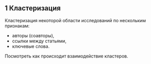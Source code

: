 ## 1 Кластеризация

Кластеризация некоторой области исследований по нескольким признакам: 
* авторы (соавторы), 
* ссылки между статьями, 
* ключевые слова.

Посмотреть как происходит взаимодействие кластеров.
